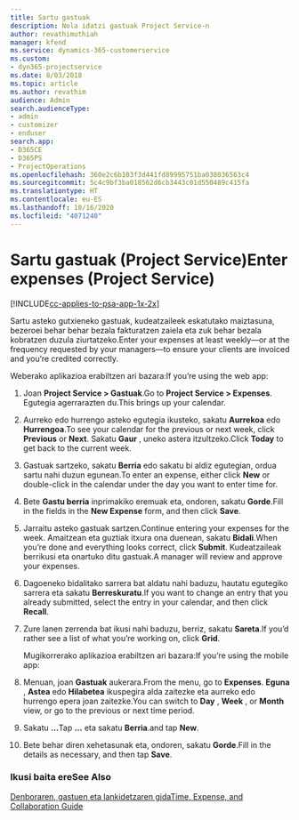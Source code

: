 ```yaml
---
title: Sartu gastuak
description: Nola idatzi gastuak Project Service-n
author: revathimuthiah
manager: kfend
ms.service: dynamics-365-customerservice
ms.custom:
- dyn365-projectservice
ms.date: 8/03/2018
ms.topic: article
ms.author: revathim
audience: Admin
search.audienceType:
- admin
- customizer
- enduser
search.app:
- D365CE
- D365PS
- ProjectOperations
ms.openlocfilehash: 360e2c6b103f3d441fd89995751ba038036563c4
ms.sourcegitcommit: 5c4c9bf3ba018562d6cb3443c01d550489c415fa
ms.translationtype: HT
ms.contentlocale: eu-ES
ms.lasthandoff: 10/16/2020
ms.locfileid: "4071240"
---
```

# <a name="enter-expenses-project-service"></a><span data-ttu-id="6f7bf-103">Sartu gastuak (Project Service)</span><span class="sxs-lookup"><span data-stu-id="6f7bf-103">Enter expenses (Project Service)</span></span>

[!INCLUDE[cc-applies-to-psa-app-1x-2x](../includes/cc-applies-to-psa-app-1x-2x.md)]

<span data-ttu-id="6f7bf-104">Sartu asteko gutxieneko gastuak, kudeatzaileek eskatutako maiztasuna, bezeroei behar behar bezala fakturatzen zaiela eta zuk behar bezala kobratzen duzula ziurtatzeko.</span><span class="sxs-lookup"><span data-stu-id="6f7bf-104">Enter your expenses at least weekly—or at the frequency requested by your managers—to ensure your clients are invoiced and you’re credited correctly.</span></span>  
  
 <span data-ttu-id="6f7bf-105">Weberako aplikazioa erabiltzen ari bazara:</span><span class="sxs-lookup"><span data-stu-id="6f7bf-105">If you’re using the web app:</span></span>  
  
1. <span data-ttu-id="6f7bf-106">Joan **Project Service > Gastuak**.</span><span class="sxs-lookup"><span data-stu-id="6f7bf-106">Go to **Project Service > Expenses**.</span></span> <span data-ttu-id="6f7bf-107">Egutegia agerrarazten du.</span><span class="sxs-lookup"><span data-stu-id="6f7bf-107">This brings up your calendar.</span></span>  
  
2. <span data-ttu-id="6f7bf-108">Aurreko edo hurrengo asteko egutegia ikusteko, sakatu **Aurrekoa** edo **Hurrengoa**.</span><span class="sxs-lookup"><span data-stu-id="6f7bf-108">To see your calendar for the previous or next week, click **Previous** or **Next**.</span></span> <span data-ttu-id="6f7bf-109">Sakatu **Gaur** , uneko astera itzultzeko.</span><span class="sxs-lookup"><span data-stu-id="6f7bf-109">Click **Today** to get back to the current week.</span></span>  
  
3. <span data-ttu-id="6f7bf-110">Gastuak sartzeko, sakatu **Berria** edo sakatu bi aldiz egutegian, ordua sartu nahi duzun egunean.</span><span class="sxs-lookup"><span data-stu-id="6f7bf-110">To enter an expense, either click **New** or double-click in the calendar under the day you want to enter time for.</span></span>  
  
4. <span data-ttu-id="6f7bf-111">Bete **Gastu berria** inprimakiko eremuak eta, ondoren, sakatu **Gorde**.</span><span class="sxs-lookup"><span data-stu-id="6f7bf-111">Fill in the fields in the **New Expense** form, and then click **Save**.</span></span>  
  
5. <span data-ttu-id="6f7bf-112">Jarraitu asteko gastuak sartzen.</span><span class="sxs-lookup"><span data-stu-id="6f7bf-112">Continue entering your expenses for the week.</span></span> <span data-ttu-id="6f7bf-113">Amaitzean eta guztiak itxura ona duenean, sakatu **Bidali**.</span><span class="sxs-lookup"><span data-stu-id="6f7bf-113">When you’re done and everything looks correct, click **Submit**.</span></span> <span data-ttu-id="6f7bf-114">Kudeatzaileak berrikusi eta onartuko ditu gastuak.</span><span class="sxs-lookup"><span data-stu-id="6f7bf-114">A manager will review and approve your expenses.</span></span>  
  
6. <span data-ttu-id="6f7bf-115">Dagoeneko bidalitako sarrera bat aldatu nahi baduzu, hautatu egutegiko sarrera eta sakatu **Berreskuratu**.</span><span class="sxs-lookup"><span data-stu-id="6f7bf-115">If you want to change an entry that you already submitted, select the entry in your calendar, and then click **Recall**.</span></span>  
  
7. <span data-ttu-id="6f7bf-116">Zure lanen zerrenda bat ikusi nahi baduzu, berriz, sakatu **Sareta**.</span><span class="sxs-lookup"><span data-stu-id="6f7bf-116">If you’d rather see a list of what you’re working on, click **Grid**.</span></span>  
  
   <span data-ttu-id="6f7bf-117">Mugikorrerako aplikazioa erabiltzen ari bazara:</span><span class="sxs-lookup"><span data-stu-id="6f7bf-117">If you’re using the mobile app:</span></span>  
  
8. <span data-ttu-id="6f7bf-118">Menuan, joan **Gastuak** aukerara.</span><span class="sxs-lookup"><span data-stu-id="6f7bf-118">From the menu, go to **Expenses**.</span></span>     <span data-ttu-id="6f7bf-119">**Eguna** , **Astea** edo **Hilabetea** ikuspegira alda zaitezke eta aurreko edo hurrengo epera joan zaitezke.</span><span class="sxs-lookup"><span data-stu-id="6f7bf-119">You can switch to **Day** , **Week** , or **Month** view, or go to the previous or next time period.</span></span>  
  
9. <span data-ttu-id="6f7bf-120">Sakatu **…**</span><span class="sxs-lookup"><span data-stu-id="6f7bf-120">Tap **…**</span></span> <span data-ttu-id="6f7bf-121">eta sakatu **Berria**.</span><span class="sxs-lookup"><span data-stu-id="6f7bf-121">and tap **New**.</span></span>  
  
10. <span data-ttu-id="6f7bf-122">Bete behar diren xehetasunak eta, ondoren, sakatu **Gorde**.</span><span class="sxs-lookup"><span data-stu-id="6f7bf-122">Fill in the details as necessary, and then tap **Save**.</span></span>  
  
### <a name="see-also"></a><span data-ttu-id="6f7bf-123">Ikusi baita ere</span><span class="sxs-lookup"><span data-stu-id="6f7bf-123">See Also</span></span>  
 [<span data-ttu-id="6f7bf-124">Denboraren, gastuen eta lankidetzaren gida</span><span class="sxs-lookup"><span data-stu-id="6f7bf-124">Time, Expense, and Collaboration Guide</span></span>](../psa/time-expense-collaboration-guide.md)
